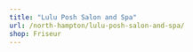 ```yaml
---
title: "Lulu Posh Salon and Spa"
url: /north-hampton/lulu-posh-salon-and-spa/
shop: Friseur
---
```

